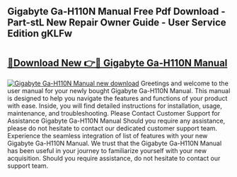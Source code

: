 ## Gigabyte Ga-H110N Manual Free Pdf Download - Part-stL New Repair Owner Guide - User Service Edition gKLFw

# <h2><a href="http://bc25464.oget.top/?id=Gigabyte+Ga-H110N+Manual">🔗Download New 👉🔴 Gigabyte Ga-H110N Manual</a></h2>

[![Gigabyte Ga-H110N Manual new download](https://i.imgur.com/5g1atiW.png)](http://bc25464.oget.top/?id=Gigabyte+Ga-H110N+Manual)
Greetings and welcome to the user manual for your newly bought Gigabyte Ga-H110N Manual. This manual is designed to help you navigate the features and functions of your product with ease. Inside, you will find detailed instructions for installation, usage, maintenance, and troubleshooting. Please Contact Customer Support for Assistance Gigabyte Ga-H110N Manual Should you require any assistance, please do not hesitate to contact our dedicated customer support team. Experience the seamless integration of list of features with your new Gigabyte Ga-H110N Manual. We trust that the Gigabyte Ga-H110N Manual has been useful in your journey to familiarize yourself with your new acquisition. Should you require assistance, do not hesitate to contact our support team.
